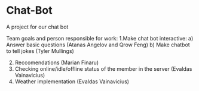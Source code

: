 # Chat-Bot
A project for our chat bot

Team goals and person responsible for work:
1.Make chat bot interactive:
  a) Answer basic questions (Atanas Angelov and Qrow Feng)
  b) Make chatbot to tell jokes (Tyler Mullings)
  
2. Reccomendations (Marian Finaru)
3. Checking online/idle/offline status of the member in the server (Evaldas Vainavicius)
4. Weather implementation (Evaldas Vainavicius)

